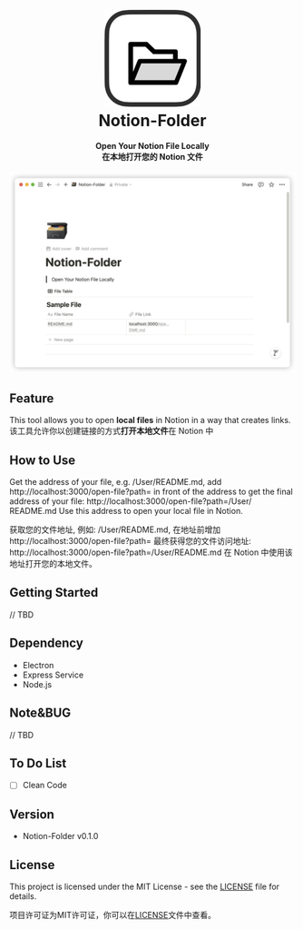 <h1 align="center">
  <br>
  <img src="https://github.com/Reagan1947/Notion-Folder/blob/main/assests/notion_folder_icon.png" alt="Notion-Folder" width="170">
  <br>
  Notion-Folder
  <br>
</h1>

<h4 align="center" font-weight:bold;">Open Your Notion File Locally</br>
                                     在本地打开您的 Notion 文件</br></h4>
<p align="center">
</p>

<p align="center">
<img src="https://github.com/Reagan1947/Notion-Folder/blob/main/assests/notion_folder_sample.png">
</p>


## Feature

This tool allows you to open **local files** in Notion in a way that creates links.
该工具允许你以创建链接的方式**打开本地文件**在 Notion 中

## How to Use

Get the address of your file, e.g. /User/README.md, add http://localhost:3000/open-file?path= in front of the address to get the final address of your file: http://localhost:3000/open-file?path=/User/ README.md Use this address to open your local file in Notion.

获取您的文件地址, 例如: /User/README.md, 在地址前增加 http://localhost:3000/open-file?path= 最终获得您的文件访问地址: http://localhost:3000/open-file?path=/User/README.md 在 Notion 中使用该地址打开您的本地文件。

## Getting Started

// TBD

## Dependency

- Electron
- Express Service
- Node.js

## Note&BUG

// TBD

## To Do List

- [ ] Clean Code

## Version

- Notion-Folder v0.1.0

## License

This project is licensed under the MIT License - see the [LICENSE](LICENSE) file for details.

项目许可证为MIT许可证，你可以在[LICENSE](LICENSE)文件中查看。
